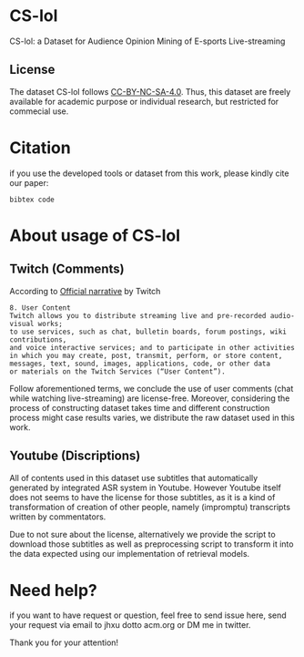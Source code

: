 # CS-lol
CS-lol: a Dataset for Audience Opinion Mining of E-sports Live-streaming

## License

The dataset CS-lol follows [CC-BY-NC-SA-4.0](LICENSE). Thus, this dataset are freely available for academic purpose or individual research, but restricted for commecial use.

# Citation

if you use the developed tools or dataset from this work, please kindly cite our paper:

```
bibtex code
```

# About usage of CS-lol

## Twitch (Comments)

According to [Official narrative](https://www.twitch.tv/p/zh-tw/legal/terms-of-service/) by Twitch

```
8. User Content
Twitch allows you to distribute streaming live and pre-recorded audio-visual works;
to use services, such as chat, bulletin boards, forum postings, wiki contributions, 
and voice interactive services; and to participate in other activities 
in which you may create, post, transmit, perform, or store content,
messages, text, sound, images, applications, code, or other data 
or materials on the Twitch Services (“User Content”).
```


Follow aforementioned terms, we conclude the use of user comments (chat while watching live-streaming) are license-free. Moreover, considering the process of constructing dataset takes time and different construction process might case results varies, we distribute the raw dataset used in this work.

## Youtube (Discriptions)

All of contents used in this dataset use subtitles that automatically generated by integrated ASR system in Youtube. However Youtube itself does not seems to have the license for those subtitles, as it is a kind of transformation of creation of other people, namely (impromptu) transcripts written by commentators.

Due to not sure about the license, alternatively we provide the script to download those subtitles as well as preprocessing script to transform it into the data expected using our implementation of retrieval models.


# Need help?

if you want to have request or question, feel free to send issue here, send your request via email to jhxu dotto acm.org or DM me in twitter.

Thank you for your attention!
